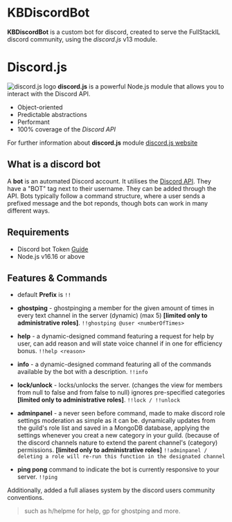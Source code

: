 # KBDiscordBot


**KBDiscordBot** is a custom bot for discord, created to serve the FullStackIL discord community, using the *discord.js* v13 module.



# Discord.js

![discord.js logo](https://camo.githubusercontent.com/d55d8a7f07a103454ebb77b653d9600ce27e011f78395d9713b432c8c011c76a/68747470733a2f2f646973636f72642e6a732e6f72672f7374617469632f6c6f676f2e737667)
**discord.js** is a powerful Node.js module that allows you to interact with the Discord API.
* Object-oriented
* Predictable abstractions
* Performant
* 100% coverage of the *Discord API*

For further information about **discord.js** module [discord.js website](https://discord.js.org/#/)

## What is a discord bot

A **bot** is an automated Discord account. It utilises the [Discord API](https://discord.com/developers/docs/intro). They have a "BOT" tag next to their username. They can be added through the API. Bots typically follow a command structure, where a user sends a prefixed message and the bot reponds, though bots can work in many different ways.

## Requirements


* Discord bot Token [Guide](https://discordjs.guide/preparations/setting-up-a-bot-application.html#creating-your-bot)
* Node.js v16.16 or above

## Features & Commands


* default **Prefix** is `!!`

* **ghostping** - ghostpinging a member for the given amount of times in every text channel in the server (dynamic) (max 5) **[limited only to administrative roles]**. 
  `!!ghostping @user <numberOfTimes>`
  
* **help** - a dynamic-designed command featuring a request for help by user, can add reason and will state voice channel if in one for efficiency bonus.
  `!!help <reason>`

* **info** - a dynamic-designed command featuring all of the commands available by the bot with a description.
  `!!info`
  
* **lock/unlock** - locks/unlocks the server. (changes the view for members from null to false and from false to null) ignores pre-specified categories **[limited only to administrative roles]**.
  `!!lock / !!unlock`

* **adminpanel** - a never seen before command, made to make discord role settings moderation as simple as it can be. dynamically updates from the guild's role list and saved in a MongoDB database, applying the settings whenever you creat a new category in your guild. (because of the discord channels nature to extend the parent channel's (category) permissions. **[limited only to administrative roles]**
  `!!adminpanel / deleting a role will re-run this function in the designated channel`

* **ping pong** command to indicate the bot is currently responsive to your server.
  `!!ping`

Additionally, added a full aliases system by the discord users community conventions.
> such as h/helpme for help, gp for ghostping and more.

